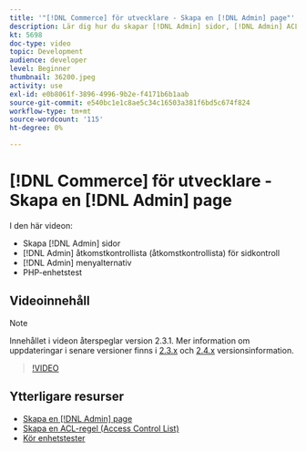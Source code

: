 ```yaml
---
title: '"[!DNL Commerce] för utvecklare - Skapa en [!DNL Admin] page"'
description: Lär dig hur du skapar [!DNL Admin] sidor, [!DNL Admin] ACL (access control list) och gör enhetstestning.
kt: 5698
doc-type: video
topic: Development
audience: developer
level: Beginner
thumbnail: 36200.jpeg
activity: use
exl-id: e0b8061f-3896-4996-9b2e-f4171b6b1aab
source-git-commit: e540bc1e1c8ae5c34c16503a381f6bd5c674f824
workflow-type: tm+mt
source-wordcount: '115'
ht-degree: 0%

---
```


# [!DNL Commerce] för utvecklare - Skapa en [!DNL Admin] page

I den här videon:

- Skapa [!DNL Admin] sidor
- [!DNL Admin] åtkomstkontrollista (åtkomstkontrollista) för sidkontroll
- [!DNL Admin] menyalternativ
- PHP-enhetstest

## Videoinnehåll

>[!NOTE]
>
>Innehållet i videon återspeglar version 2.3.1. Mer information om uppdateringar i senare versioner finns i [ 2.3.x](https://devdocs.magento.com/guides/v2.3/release-notes/bk-release-notes.html) och [2.4.x](https://devdocs.magento.com/guides/v2.4/release-notes/bk-release-notes.html) versionsinformation.

>[!VIDEO](https://video.tv.adobe.com/v/36200?quality=12&learn=on)

## Ytterligare resurser

- [Skapa en [!DNL Admin] page](https://devdocs.magento.com/guides/v2.4/ext-best-practices/extension-coding/example-module-adminpage.html)
- [Skapa en ACL-regel (Access Control List)](https://devdocs.magento.com/guides/v2.4/ext-best-practices/tutorials/create-access-control-list-rule.html)
- [Kör enhetstester](https://devdocs.magento.com/guides/v2.4/test/unit/unit_test_execution.html)
